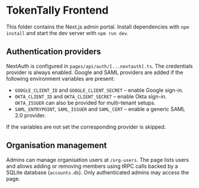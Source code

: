 # TokenTally Frontend

This folder contains the Next.js admin portal. Install dependencies with `npm install` and start the dev server with `npm run dev`.

## Authentication providers

NextAuth is configured in `pages/api/auth/[...nextauth].ts`. The credentials provider is always enabled. Google and SAML providers are added if the following environment variables are present:

- `GOOGLE_CLIENT_ID` and `GOOGLE_CLIENT_SECRET` – enable Google sign-in.
- `OKTA_CLIENT_ID` and `OKTA_CLIENT_SECRET` – enable Okta sign-in. `OKTA_ISSUER` can also be provided for multi-tenant setups.
- `SAML_ENTRYPOINT`, `SAML_ISSUER` and `SAML_CERT` – enable a generic SAML 2.0 provider.

If the variables are not set the corresponding provider is skipped.

## Organisation management

Admins can manage organisation users at `/org-users`. The page lists users and
allows adding or removing members using tRPC calls backed by a SQLite database
(`accounts.db`). Only authenticated admins may access the page.
